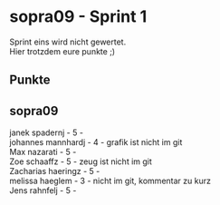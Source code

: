 # sopra09 - Sprint 1
Sprint eins wird nicht gewertet.   
Hier trotzdem eure punkte ;)
## Punkte
## sopra09 
janek spadernj - 5 -  
johannes mannhardj - 4 - grafik ist nicht im git  
Max nazarati - 5 -  
Zoe schaaffz - 5 - zeug ist nicht im git  
Zacharias haeringz - 5 -  
melissa haeglem - 3 - nicht im git, kommentar zu kurz  
Jens rahnfelj - 5 -  